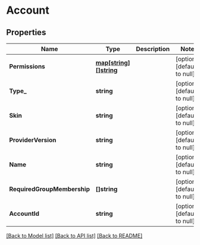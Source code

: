 # Account

## Properties
Name | Type | Description | Notes
------------ | ------------- | ------------- | -------------
**Permissions** | [**map[string][]string**](array.md) |  | [optional] [default to null]
**Type_** | **string** |  | [optional] [default to null]
**Skin** | **string** |  | [optional] [default to null]
**ProviderVersion** | **string** |  | [optional] [default to null]
**Name** | **string** |  | [optional] [default to null]
**RequiredGroupMembership** | **[]string** |  | [optional] [default to null]
**AccountId** | **string** |  | [optional] [default to null]

[[Back to Model list]](../README.md#documentation-for-models) [[Back to API list]](../README.md#documentation-for-api-endpoints) [[Back to README]](../README.md)


